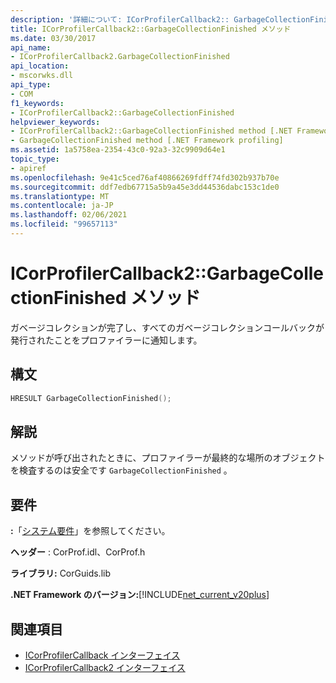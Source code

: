 ```yaml
---
description: '詳細について: ICorProfilerCallback2:: GarbageCollectionFinished メソッド'
title: ICorProfilerCallback2::GarbageCollectionFinished メソッド
ms.date: 03/30/2017
api_name:
- ICorProfilerCallback2.GarbageCollectionFinished
api_location:
- mscorwks.dll
api_type:
- COM
f1_keywords:
- ICorProfilerCallback2::GarbageCollectionFinished
helpviewer_keywords:
- ICorProfilerCallback2::GarbageCollectionFinished method [.NET Framework profiling]
- GarbageCollectionFinished method [.NET Framework profiling]
ms.assetid: 1a5758ea-2354-43c0-92a3-32c9909d64e1
topic_type:
- apiref
ms.openlocfilehash: 9e41c5ced76af40866269fdff74fd302b937b70e
ms.sourcegitcommit: ddf7edb67715a5b9a45e3dd44536dabc153c1de0
ms.translationtype: MT
ms.contentlocale: ja-JP
ms.lasthandoff: 02/06/2021
ms.locfileid: "99657113"
---
```

# <a name="icorprofilercallback2garbagecollectionfinished-method"></a>ICorProfilerCallback2::GarbageCollectionFinished メソッド

ガベージコレクションが完了し、すべてのガベージコレクションコールバックが発行されたことをプロファイラーに通知します。  
  
## <a name="syntax"></a>構文  
  
```cpp  
HRESULT GarbageCollectionFinished();  
```  
  
## <a name="remarks"></a>解説  

 メソッドが呼び出されたときに、プロファイラーが最終的な場所のオブジェクトを検査するのは安全です `GarbageCollectionFinished` 。  
  
## <a name="requirements"></a>要件  

 **:**「[システム要件](../../get-started/system-requirements.md)」を参照してください。  
  
 **ヘッダー** : CorProf.idl、CorProf.h  
  
 **ライブラリ:** CorGuids.lib  
  
 **.NET Framework のバージョン:**[!INCLUDE[net_current_v20plus](../../../../includes/net-current-v20plus-md.md)]  
  
## <a name="see-also"></a>関連項目

- [ICorProfilerCallback インターフェイス](icorprofilercallback-interface.md)
- [ICorProfilerCallback2 インターフェイス](icorprofilercallback2-interface.md)
